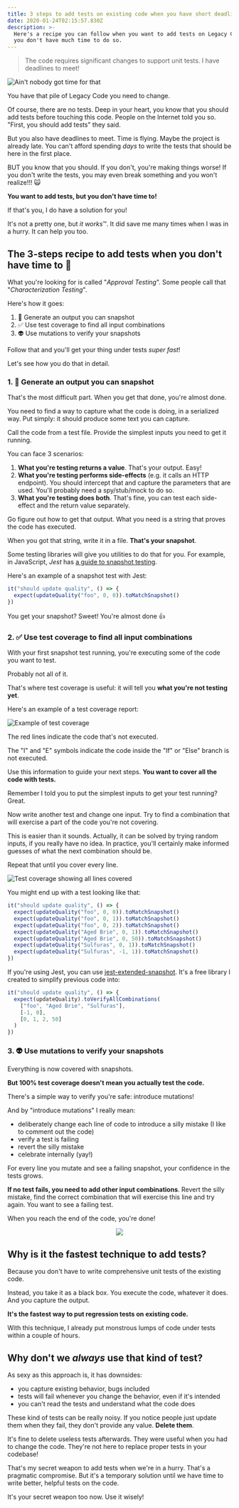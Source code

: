 ```yaml
---
title: 3 steps to add tests on existing code when you have short deadlines
date: 2020-01-24T02:15:57.830Z
description: >-
  Here's a recipe you can follow when you want to add tests on Legacy Code, but
  you don't have much time to do so.
---
```


> The code requires significant changes to support unit tests. I have deadlines to meet!

![Ain't nobody got time for that](/assets/time-for-dat.jpg)

You have that pile of Legacy Code you need to change.

Of course, there are no tests. Deep in your heart, you know that you should add tests before touching this code. People on the Internet told you so. "First, you should add tests" they said.

But you also have deadlines to meet. Time is flying. Maybe the project is already late. You can't afford spending _days_ to write the tests that should be here in the first place.

BUT you know that you should. If you don't, you're making things worse! If you don't write the tests, you may even break something and you won't realize!!! 🙀

**You want to add tests, but you don't have time to!**

If that's you, I do have a solution for you!

It's not a pretty one, but *it works*™. It did save me many times when I was in a hurry. It can help you too.

## The 3-steps recipe to add tests when you don't have time to 🚀

What you're looking for is called "_Approval Testing_". Some people call that "_Characterization Testing_".

Here's how it goes:

1. 📸 Generate an output you can snapshot
2. ✅ Use test coverage to find all input combinations
3. 👽 Use mutations to verify your snapshots

Follow that and you'll get your thing under tests _super fast_!

Let's see how you do that in detail.

### 1. 📸 Generate an output you can snapshot

That's the most difficult part. When you get that done, you're almost done.

You need to find a way to capture what the code is doing, in a serialized way. Put simply: it should produce some text you can capture.

Call the code from a test file. Provide the simplest inputs you need to get it running.

You can face 3 scenarios:

1. **What you're testing returns a value**. That's your output. Easy!
2. **What you're testing performs side-effects** (e.g. it calls an HTTP endpoint). You should intercept that and capture the parameters that are used. You'll probably need a spy/stub/mock to do so.
3. **What you're testing does both**. That's fine, you can test each side-effect and the return value separately.

Go figure out how to get that output. What you need is a string that proves the code has executed.

When you got that string, write it in a file. **That's your snapshot**.

Some testing libraries will give you utilities to do that for you. For example, in JavaScript, _Jest_ has [a guide to snapshot testing](https://jestjs.io/docs/en/snapshot-testing).

Here's an example of a snapshot test with Jest:

```js
it("should update quality", () => {
  expect(updateQuality("foo", 0, 0)).toMatchSnapshot()
})
```

You get your snapshot? Sweet! You're almost done 👍

### 2. ✅ Use test coverage to find all input combinations

With your first snapshot test running, you're executing some of the code you want to test.

Probably not all of it.

That's where test coverage is useful: it will tell you **what you're not testing yet**.

Here's an example of a test coverage report:

![Example of test coverage](/assets/test-coverage-gilded-rose.png)

The red lines indicate the code that's not executed.

The "I" and "E" symbols indicate the code inside the "If" or "Else" branch is not executed.

Use this information to guide your next steps. **You want to cover all the code with tests.**

Remember I told you to put the simplest inputs to get your test running? Great.

Now write another test and change one input. Try to find a combination that will exercise a part of the code you're not covering.

This is easier than it sounds. Actually, it can be solved by trying random inputs, if you really have no idea. In practice, you'll certainly make informed guesses of what the next combination should be.

Repeat that until you cover every line.

![Test coverage showing all lines covered](/assets/test-coverage-gilded-rose-done.png)

You might end up with a test looking like that:

```js
it("should update quality", () => {
  expect(updateQuality("foo", 0, 0)).toMatchSnapshot()
  expect(updateQuality("foo", 0, 1)).toMatchSnapshot()
  expect(updateQuality("foo", 0, 2)).toMatchSnapshot()
  expect(updateQuality("Aged Brie", 0, 1)).toMatchSnapshot()
  expect(updateQuality("Aged Brie", 0, 50)).toMatchSnapshot()
  expect(updateQuality("Sulfuras", 0, 1)).toMatchSnapshot()
  expect(updateQuality("Sulfuras", -1, 1)).toMatchSnapshot()
})
```

If you're using Jest, you can use [jest-extended-snapshot](https://www.npmjs.com/package/jest-extended-snapshot). It's a free library I created to simplify previous code into:

```js
it("should update quality", () => {
  expect(updateQuality).toVerifyAllCombinations(
    ["foo", "Aged Brie", "Sulfuras"],
    [-1, 0],
    [0, 1, 2, 50]
  )
})
```

### 3. 👽 Use mutations to verify your snapshots

Everything is now covered with snapshots.

**But 100% test coverage doesn't mean you actually test the code.**

There's a simple way to verify you're safe: introduce mutations!

And by "introduce mutations" I really mean:

- deliberately change each line of code to introduce a silly mistake (I like to comment out the code)
- verify a test is failing
- revert the silly mistake
- celebrate internally (yay!)

For every line you mutate and see a failing snapshot, your confidence in the tests grows.

**If no test fails, you need to add other input combinations**. Revert the silly mistake, find the correct combination that will exercise this line and try again. You want to see a failing test.

When you reach the end of the code, you're done!

<p style="text-align: center">
 <img src="/assets/self-high-five.gif" />
</p>

## Why is it the fastest technique to add tests?

Because you don't have to write comprehensive unit tests of the existing code.

Instead, you take it as a black box. You execute the code, whatever it does. And you capture the output.

**It's the fastest way to put regression tests on existing code.**

With this technique, I already put monstrous lumps of code under tests within a couple of hours.

## Why don't we _always_ use that kind of test?

As sexy as this approach is, it has downsides:

- you capture existing behavior, bugs included
- tests will fail whenever you change the behavior, even if it's intended
- you can't read the tests and understand what the code does

These kind of tests can be really noisy. If you notice people just update them when they fail, they don't provide any value. **Delete them**.

It's fine to delete useless tests afterwards. They were useful when you had to change the code. They're not here to replace proper tests in your codebase!

That's my secret weapon to add tests when we're in a hurry. That's a pragmatic compromise. But it's a temporary solution until we have time to write better, helpful tests on the code.

It's your secret weapon too now. Use it wisely!
